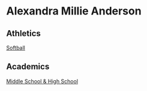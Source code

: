 # Alexandra Millie Anderson

## Athletics

[Softball](softball.md)

## Academics
[Middle School & High School](NDP.md)
